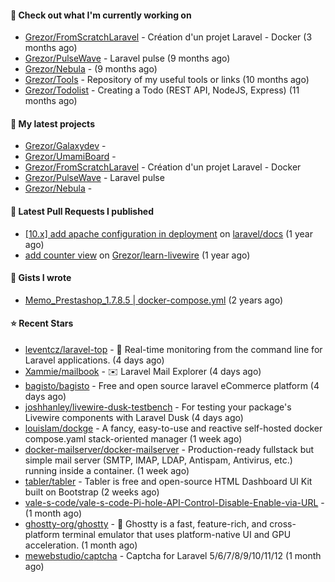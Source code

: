 #### 👷 Check out what I'm currently working on

- [Grezor/FromScratchLaravel](https://github.com/Grezor/FromScratchLaravel) - Création d&#39;un projet Laravel - Docker (3 months ago)
- [Grezor/PulseWave](https://github.com/Grezor/PulseWave) - Laravel pulse (9 months ago)
- [Grezor/Nebula](https://github.com/Grezor/Nebula) -  (9 months ago)
- [Grezor/Tools](https://github.com/Grezor/Tools) - Repository of my useful tools or links (10 months ago)
- [Grezor/Todolist](https://github.com/Grezor/Todolist) - Creating a Todo (REST API, NodeJS, Express) (11 months ago)

#### 🌱 My latest projects

- [Grezor/Galaxydev](https://github.com/Grezor/Galaxydev) - 
- [Grezor/UmamiBoard](https://github.com/Grezor/UmamiBoard) - 
- [Grezor/FromScratchLaravel](https://github.com/Grezor/FromScratchLaravel) - Création d&#39;un projet Laravel - Docker
- [Grezor/PulseWave](https://github.com/Grezor/PulseWave) - Laravel pulse
- [Grezor/Nebula](https://github.com/Grezor/Nebula) - 

#### 🔨 Latest Pull Requests I published

- [[10.x] add apache configuration in deployment](https://github.com/laravel/docs/pull/9349) on [laravel/docs](https://github.com/laravel/docs) (1 year ago)
- [add counter view](https://github.com/Grezor/learn-livewire/pull/1) on [Grezor/learn-livewire](https://github.com/Grezor/learn-livewire) (1 year ago)

#### 📓 Gists I wrote

- [Memo_Prestashop_1.7.8.5 | docker-compose.yml](https://gist.github.com/eb78b378ed9f40780dc077b361ead337) (2 years ago)

#### ⭐ Recent Stars

- [leventcz/laravel-top](https://github.com/leventcz/laravel-top) - 🚀 Real-time monitoring from the command line for Laravel applications. (4 days ago)
- [Xammie/mailbook](https://github.com/Xammie/mailbook) - ✉️ Laravel Mail Explorer (4 days ago)
- [bagisto/bagisto](https://github.com/bagisto/bagisto) - Free and open source laravel eCommerce platform (4 days ago)
- [joshhanley/livewire-dusk-testbench](https://github.com/joshhanley/livewire-dusk-testbench) - For testing your package&#39;s Livewire components with Laravel Dusk (4 days ago)
- [louislam/dockge](https://github.com/louislam/dockge) - A fancy, easy-to-use and reactive self-hosted docker compose.yaml stack-oriented manager (1 week ago)
- [docker-mailserver/docker-mailserver](https://github.com/docker-mailserver/docker-mailserver) - Production-ready fullstack but simple mail server (SMTP, IMAP, LDAP, Antispam, Antivirus, etc.) running inside a container. (1 week ago)
- [tabler/tabler](https://github.com/tabler/tabler) - Tabler is free and open-source HTML Dashboard UI Kit built on Bootstrap (2 weeks ago)
- [vale-s-code/vale-s-code-Pi-hole-API-Control-Disable-Enable-via-URL](https://github.com/vale-s-code/vale-s-code-Pi-hole-API-Control-Disable-Enable-via-URL) -  (1 month ago)
- [ghostty-org/ghostty](https://github.com/ghostty-org/ghostty) - 👻 Ghostty is a fast, feature-rich, and cross-platform terminal emulator that uses platform-native UI and GPU acceleration. (1 month ago)
- [mewebstudio/captcha](https://github.com/mewebstudio/captcha) - Captcha for Laravel 5/6/7/8/9/10/11/12 (1 month ago)
